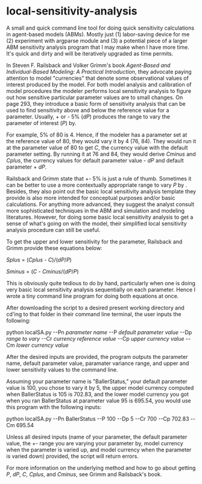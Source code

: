 local-sensitivity-analysis
==========================

A small and quick command line tool for doing quick sensitivity calculations in agent-based models (ABMs). Mostly just (1) labor-saving device for me (2) experiment with argparse module and (3) a potential piece of a larger ABM sensitivity analysis program that I may make when I have more time. It's quick and dirty and will be iteratively upgraded as time permits.

In Steven F. Railsback and Volker Grimm's book *Agent-Based and Individual-Based Modeling: A Practical Introduction*, they advocate paying attention to model "currencies" that denote some observational values of interest produced by the model. For both model analysis and calibration of model procedures the modeler performs local sensitivity analysis to figure out how sensitive particular parameter values are to small changes. On page 293, they introduce a basic form of sensitivity analysis that can be used to find sensitivity above and below the reference value for a parameter. Usually, + or - 5% (*dP*) produces the range to vary the parameter of interest (*P*) by. 

For example, 5% of 80 is 4. Hence, if the modeler has a parameter set at the reference value of 80, they would vary it by 4 (76, 84). They would run it at the parameter value of 80 to get *C*, the currency value with the default parameter setting. By running it at 76 and 84, they would derive *Cminus* and *Cplus*, the currency values for default parameter value - *dP* and default parameter + *dP*.

Railsback and Grimm state that +- 5% is just a rule of thumb. Sometimes it can be better to use a more contextually appropriate range to vary *P* by . Besides, they also point out the basic local sensitivity analysis template they provide is also more intended for conceptual purposes and/or basic calculations. For anything more advanced, they suggest the analyst consult more sophisticated techniques in the ABM and simulation and modeling literatures. However, for doing some basic local sensitivity analysis to get a sense of what's going on with the model, their simplified local sensitivity analysis procedure can still be useful. 

To get the upper and lower sensitivity for the parameter, Railsback and Grimm provide these equations below:

*Splus* = (*Cplus* - *C*)/(*dP*/*P*)
 
*Sminus* = (*C* - *Cminus*/(*dP*/*P*)
 
This is obviously quite tedious to do by hand, particularly when one is doing very basic local sensitivity analysis sequentially on each parameter. Hence I wrote a tiny command line program for doing both equations at once. 

After downloading the script to a desired present working directory and cd'ing to that folder in their command line terminal, the user inputs the following:

python localSA.py --Pn *parameter name* --P *default parameter value* --Dp *range to vary* --Cr *currency reference value* --Cp *upper currency value* --Cm *lower currency value*

After the desired inputs are provided, the program outputs the parameter name, default parameter value, paramater variance range, and upper and lower sensitivity values to the command line. 

Assuming your parameter name is "BallerStatus," your default parameter value is 100, you chose to vary it by 5, the upper model currency computed when BallerStatus is 105 is 702.83, and the lower model currency you got when you ran BallerStatus at parameter value 95 is 695.54, you would use this program with the following inputs:

python localSA.py --Pn BallerStatus --P 100 --Dp 5 --Cr 700 --Cp 702.83 --Cm 695.54

Unless all desired inputs (name of your parameter, the default parameter value, the +- range you are varying your parameter by, model currency when the parameter is varied up, and model currency when the parameter is varied down) provided, the script will return errors. 

For more information on the underlying method and how to go about getting *P*, *dP*, *C*, *Cplus*, and *Cminus*, see Grimm and Railsback's book.
